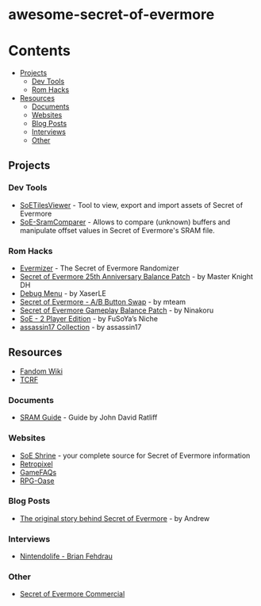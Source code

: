 # awesome-secret-of-evermore

# Contents

- [Projects](#projects)
    - [Dev Tools](#dev-tools)
    - [Rom Hacks](#rom-hacks)
- [Resources](#resources)
    - [Documents](#documents)
    - [Websites](#websites)
    - [Blog Posts](#blog-posts)
    - [Interviews](#interviews)
    - [Other](#other)

## Projects

### Dev Tools

- [SoETilesViewer](https://github.com/black-sliver/SoETilesViewer) - Tool to view, export and import assets of Secret of Evermore
- [SoE-SramComparer](http://compare.xeth.de/) - Allows to compare (unknown) buffers and manipulate offset values in Secret of Evermore's SRAM file.

### Rom Hacks

- [Evermizer](https://www.evermizer.com/) - The Secret of Evermore Randomizer
- [Secret of Evermore 25th Anniversary Balance Patch](https://www.romhacking.net/hacks/5437/) - by Master Knight DH
- [Debug Menu](https://www.romhacking.net/hacks/4638/) - by XaserLE
- [Secret of Evermore - A/B Button Swap](https://www.romhacking.net/hacks/4580/) - by mteam
- [Secret of Evermore Gameplay Balance Patch](https://www.romhacking.net/hacks/602/) - by Ninakoru
- [SoE - 2 Player Edition](https://www.romhacking.net/hacks/24/) - by FuSoYa’s Niche
- [assassin17 Collection](http://assassin17.brinkster.net/soe_patches.htm) - by assassin17

## Resources

- [Fandom Wiki](https://secretofevermore.fandom.com/wiki/Secret_of_Evermore_Wiki)
- [TCRF](https://tcrf.net/Secret_of_Evermore)

### Documents

- [SRAM Guide](https://www.romhacking.net/documents/300/) - Guide by John David Ratliff

### Websites

- [SoE Shrine](http://shrines.rpgclassics.com/snes/soe/) - your complete source for Secret of Evermore information
- [Retropixel](https://rpg.retropixel.net/evermore/story.html)
- [GameFAQs](https://gamefaqs.gamespot.com/snes/588645-secret-of-evermore)
- [RPG-Oase](http://www.rpg-oase.de/php/index.php?direct+15+SoE/Seiten/einfuehrung.php)

### Blog Posts

- [The original story behind Secret of Evermore](http://rainwoodworks.blogspot.com/2010/09/secret-of-evermore-was-one-of-my.html) - by Andrew

### Interviews

- [Nintendolife - Brian Fehdrau](https://www.nintendolife.com/news/2009/04/interview_with_brian_fehdrau_secret_of_evermore)

### Other

- [Secret of Evermore Commercial](https://www.youtube.com/watch?v=dEu8wDAQuDk)
